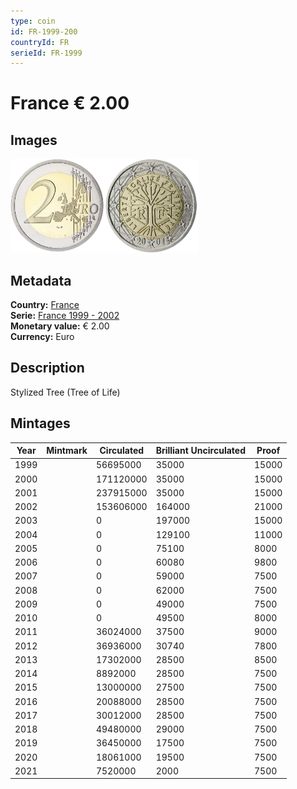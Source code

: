 ```yaml
---
type: coin
id: FR-1999-200
countryId: FR
serieId: FR-1999
---
```


# France € 2.00

## Images

<img src="../../../Images/common-2002-200.webp" height="150" alt="Front image"><img src="Images/france-1999-200.webp" height="150" alt="Back image">

## Metadata

**Country:** [France](../index.md)\
**Serie:** [France 1999 - 2002](index.md)\
**Monetary value:** € 2.00\
**Currency:** Euro

## Description

Stylized Tree (Tree of Life)

## Mintages

| Year | Mintmark | Circulated | Brilliant Uncirculated | Proof |
| ---- | -------- | ---------- | ---------------------- | ----- |
| 1999 |          | 56695000   | 35000                  | 15000 |
| 2000 |          | 171120000  | 35000                  | 15000 |
| 2001 |          | 237915000  | 35000                  | 15000 |
| 2002 |          | 153606000  | 164000                 | 21000 |
| 2003 |          | 0          | 197000                 | 15000 |
| 2004 |          | 0          | 129100                 | 11000 |
| 2005 |          | 0          | 75100                  | 8000  |
| 2006 |          | 0          | 60080                  | 9800  |
| 2007 |          | 0          | 59000                  | 7500  |
| 2008 |          | 0          | 62000                  | 7500  |
| 2009 |          | 0          | 49000                  | 7500  |
| 2010 |          | 0          | 49500                  | 8000  |
| 2011 |          | 36024000   | 37500                  | 9000  |
| 2012 |          | 36936000   | 30740                  | 7800  |
| 2013 |          | 17302000   | 28500                  | 8500  |
| 2014 |          | 8892000    | 28500                  | 7500  |
| 2015 |          | 13000000   | 27500                  | 7500  |
| 2016 |          | 20088000   | 28500                  | 7500  |
| 2017 |          | 30012000   | 28500                  | 7500  |
| 2018 |          | 49480000   | 29000                  | 7500  |
| 2019 |          | 36450000   | 17500                  | 7500  |
| 2020 |          | 18061000   | 19500                  | 7500  |
| 2021 |          | 7520000    | 2000                   | 7500  |
